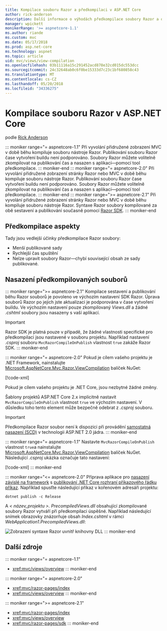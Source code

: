 ```yaml
---
title: Kompilace souboru Razor a předkompilaci v ASP.NET Core
author: rick-anderson
description: Další informace o výhodách předkompilace soubory Razor a o způsobech Razor předkompilaci souboru v aplikaci ASP.NET Core.
manager: wpickett
monikerRange: '>= aspnetcore-1.1'
ms.author: riande
ms.custom: mvc
ms.date: 05/17/2018
ms.prod: asp.net-core
ms.technology: aspnet
ms.topic: article
uid: mvc/views/view-compilation
ms.openlocfilehash: 03b11116a15c291452acd878e32cd015dc553dcc
ms.sourcegitcommit: 24c32648ab0c6f0be15333d7c23c1bf680858c43
ms.translationtype: MT
ms.contentlocale: cs-CZ
ms.lasthandoff: 05/20/2018
ms.locfileid: "34336275"
---
```

# <a name="razor-file-compilation-in-aspnet-core"></a>Kompilace souboru Razor v ASP.NET Core

podle [Rick Anderson](https://twitter.com/RickAndMSFT)

::: moniker range="= aspnetcore-1.1"
Při vyvolání přidružené zobrazení MVC v době běhu kompiluje souboru nástroje Razor. Publikování souboru Razor čase vytvoření buildu není podporováno. Soubory Razor můžete volitelně zkompilovat na publikování čas a nasazen s aplikací&mdash;pomocí tool předkompilace.
::: moniker-end
::: moniker range="= aspnetcore-2.0"
Při vyvolání přidružené zobrazení stránky Razor nebo MVC v době běhu kompiluje souboru nástroje Razor. Publikování souboru Razor čase vytvoření buildu není podporováno. Soubory Razor můžete volitelně zkompilovat na publikování čas a nasazen s aplikací&mdash;pomocí tool předkompilace.
::: moniker-end
::: moniker range=">= aspnetcore-2.1"
Při vyvolání přidružené zobrazení stránky Razor nebo MVC v době běhu kompiluje souboru nástroje Razor. Syntaxe Razor soubory kompilované za obě sestavení a publikování současně pomocí [Razor SDK](xref:mvc/razor-pages/sdk).
::: moniker-end

## <a name="precompilation-considerations"></a>Předkompilace aspekty

Tady jsou vedlejší účinky předkompilace Razor soubory:

* Menší publikované sady
* Rychlejší čas spuštění
* Nelze upravit soubory Razor&mdash;chybí související obsah ze sady publikované.

## <a name="deploy-precompiled-files"></a>Nasazení předkompilovaných souborů

::: moniker range=">= aspnetcore-2.1"
Kompilace sestavení a publikování běhu Razor souborů je povoleno ve výchozím nastavení SDK Razor. Úprava souborů Razor po jejich jste aktualizaci je podporována v čase vytvoření buildu. Ve výchozím nastavení pouze zkompilovaný *Views.dll* a žádné *.cshtml* soubory jsou nasazeny s vaší aplikací.

> [!IMPORTANT]
> Razor SDK je platná pouze v případě, že žádné vlastnosti specifické pro předkompilaci jsou nastavené v souboru projektu. Například nastavení *.csproj* souboru `MvcRazorCompileOnPublish` vlastnost `true` zakáže Razor SDK.
::: moniker-end

::: moniker range="= aspnetcore-2.0"
Pokud je cílem vašeho projektu je .NET Framework, nainstalujte [Microsoft.AspNetCore.Mvc.Razor.ViewCompilation](https://www.nuget.org/packages/Microsoft.AspNetCore.Mvc.Razor.ViewCompilation/) balíček NuGet:

[!code-xml[](view-compilation/sample/DotNetFrameworkProject.csproj?name=snippet_ViewCompilationPackage)]

Pokud je cílem vašeho projektu je .NET Core, jsou nezbytné žádné změny.

Šablony projektů ASP.NET Core 2.x implicitně nastavit `MvcRazorCompileOnPublish` vlastnost `true` ve výchozím nastavení. V důsledku toho tento element může bezpečně odebrat z *.csproj* souboru.

> [!IMPORTANT]
> Předkompilace Razor soubor není k dispozici při provádění [samostatná nasazení (SCD)](/dotnet/core/deploying/#self-contained-deployments-scd) v technologii ASP.NET 2.0 jádra.
::: moniker-end

::: moniker range="= aspnetcore-1.1"
Nastavte `MvcRazorCompileOnPublish` vlastnost `true`a nainstalujte [Microsoft.AspNetCore.Mvc.Razor.ViewCompilation](https://www.nuget.org/packages/Microsoft.AspNetCore.Mvc.Razor.ViewCompilation/) balíček NuGet. Následující *.csproj* ukázka označuje tato nastavení:

[!code-xml[](view-compilation/sample/MvcRazorCompileOnPublish.csproj?highlight=4,10)]
::: moniker-end

::: moniker range="<= aspnetcore-2.0"
Příprava aplikace pro [nasazení závislé na framework](/dotnet/core/deploying/#framework-dependent-deployments-fdd) s [publikování .NET Core rozhraní příkazového řádku příkaz](/dotnet/core/tools/dotnet-publish). Například spusťte následující příkaz v kořenovém adresáři projektu:

```console
dotnet publish -c Release
```

A *< název_projektu >. PrecompiledViews.dll* obsahující zkompilované soubory Razor vytváří při předkompilaci úspěšné. Například následující snímek obrazovky znázorňuje obsah *Index.cshtml* v rámci *WebApplication1.PrecompiledViews.dll*:

![Zobrazení syntaxe Razor uvnitř knihovny DLL](view-compilation/_static/razor-views-in-dll.png)
::: moniker-end

## <a name="additional-resources"></a>Další zdroje

::: moniker range="= aspnetcore-1.1"
* <xref:mvc/views/overview>
::: moniker-end

::: moniker range="= aspnetcore-2.0"
* <xref:mvc/razor-pages/index>
* <xref:mvc/views/overview>
::: moniker-end

::: moniker range=">= aspnetcore-2.1"
* <xref:mvc/razor-pages/index>
* <xref:mvc/views/overview>
* <xref:mvc/razor-pages/sdk>
::: moniker-end